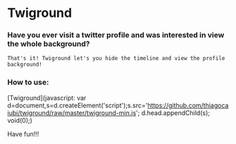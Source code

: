 # Twiground

### Have you ever visit a twitter profile and was interested in view the whole background?
	That's it! Twiground let's you hide the timeline and view the profile background!

### How to use:
[Twiground](javascript: var d=document,s=d.createElement('script');s.src='https://github.com/thiagocaiubi/twiground/raw/master/twiground-min.js'; d.head.appendChild(s); void(0);)

Have fun!!!
